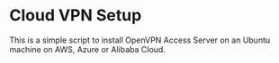 # Cloud VPN Setup

This is a simple script to install OpenVPN Access Server on an Ubuntu machine on AWS, Azure or Alibaba Cloud.
